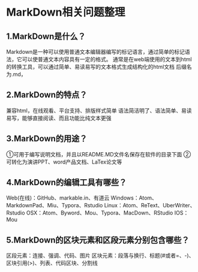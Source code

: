 # MarkDown相关问题整理
## 1.MarkDown是什么？
Markdown是一种可以使用普通文本编辑器编写的标记语言，通过简单的标记语法，它可以使普通文本内容具有一定的格式。
通常是在web端使用的文本到html的转换工具，可以通过简单、易读易写的文本格式生成结构化的html文档
后缀名为.md，
## 2.MarkDown的特点？
兼容html，在线观看、平台支持、排版样式简单
语法简洁明了、语法简单、易读易写，能够直接阅读、而且功能比纯文本更强
## 3.MarkDown的用途？
①可用于编写说明文档，并且以README.MD文件名保存在软件的目录下面
②可转化为演讲PPT、word产品文档、LaTex论文等
## 4.MarkDown的编辑工具有哪些？
Web(在线)：GitHub、markable.in、有道云
Windows：Atom、MarkdownPad、Miu、Typora、Rstudio
Linux：Atom、ReText、UberWriter、Rstudio
OSX：Atom、Byword、Mou、Typora、MacDown、RStudio
IOS：Mou
## 5.MarkDown的区块元素和区段元素分别包含哪些？
区段元素：连接、强调、代码、图片
区块元素：段落与换行、标题(#或者=、-)、区块引用(>)、列表、代码区块、分割线
